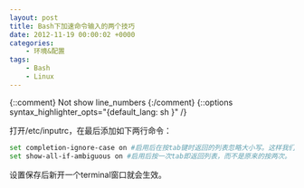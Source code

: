 ```yaml
---
layout: post
title: Bash下加速命令输入的两个技巧
date: 2012-11-19 00:00:02 +0000
categories:
    - 环境&配置
tags:
    - Bash
    - Linux
---
```


{::comment} Not show line_numbers {:/comment}
{::options syntax_highlighter_opts="{default_lang: sh \}" /}

打开/etc/inputrc，在最后添加如下两行命令：

```sh
set completion-ignore-case on #启用后在按tab键时返回的列表忽略大小写。这样我们在输入一个包含大写字母的命令或名称时就不用老是按shift了。直接用tab补全就好。
set show-all-if-ambiguous on #启用后按一次tab即返回列表，而不是原来的按两次。
```

设置保存后新开一个terminal窗口就会生效。

